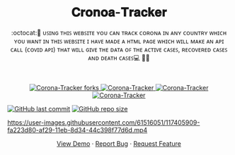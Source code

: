 # 

 <h1 align="center">𝐂𝐫𝐨𝐧𝐨𝐚-𝐓𝐫𝐚𝐜𝐤𝐞𝐫</h1>
<p align="center">
:octocat:🌟 ᴜꜱɪɴɢ ᴛʜɪꜱ ᴡᴇʙꜱɪᴛᴇ ʏᴏᴜ ᴄᴀɴ ᴛʀᴀᴄᴋ ᴄᴏʀᴏɴᴀ ɪɴ ᴀɴʏ ᴄᴏᴜɴᴛʀʏ ᴡʜɪᴄʜ ʏᴏᴜ ᴡᴀɴᴛ ɪɴ ᴛʜɪꜱ ᴡᴇʙꜱɪᴛᴇ ɪ ʜᴀᴠᴇ ᴍᴀᴅᴇ ᴀ ʜᴛᴍʟ ᴘᴀɢᴇ ᴡʜɪᴄʜ ᴡɪʟʟ ᴍᴀᴋᴇ ᴀɴ ᴀᴘɪ ᴄᴀʟʟ (ᴄᴏᴠɪᴅ ᴀᴘɪ) ᴛʜᴀᴛ ᴡɪʟʟ ɢɪᴠᴇ ᴛʜᴇ ᴅᴀᴛᴀ ᴏꜰ ᴛʜᴇ ᴀᴄᴛɪᴠᴇ ᴄᴀꜱᴇꜱ, ʀᴇᴄᴏᴠᴇʀᴇᴅ ᴄᴀꜱᴇꜱ ᴀɴᴅ ᴅᴇᴀᴛʜ ᴄᴀꜱᴇꜱ💻 🎯🚀
<p><br>
<a href="https://github.com/ashish2030/Corona-Tracker/fork" target="blank">
<p align="center">
   <img src="https://img.shields.io/github/forks/ashish2030/Corona-Tracker?style=flat-square" alt="Corona-Tracker forks"/>
</a>
<a href="https://github.com/ashish2030/Corona-Tracker/stargazers" target="blank">
<img src="https://img.shields.io/github/stars/ashish2030/Corona-Tracker?style=flat-square" alt="Corona-Tracker"/>
</a>
<a href="https://github.com/ashish2030/Corona-Tracker/issues" target="blank">
<img src="https://img.shields.io/github/issues/ashish2030/Corona-Tracker?style=flat-square" alt="Corona-Tracker"/></a>
<a href="https://github.com/ashish2030/Corona-Tracker/pulls" target="blank">
<img src="https://img.shields.io/github/issues-pr/ashish2030/Corona-Tracker?style=flat-square" alt="Corona-Tracker"/>
</a>
  </p>
  
 
[![GitHub last commit](https://img.shields.io/github/last-commit/ashish2030/Corona-Tracker)](https://github.com/ashish2030/Corona-Tracker/commits/master)
[![GitHub repo size](https://img.shields.io/github/repo-size/ashish2030/Corona-Tracker)](https://github.com/ashish2030/Corona-Tracker/archive/master.zip)
 
  
https://user-images.githubusercontent.com/61516051/117405909-fa223d80-af29-11eb-8d34-44c398f77d6d.mp4

<p align="center">
    <a href="https://ashish2030.github.io/Corona-Tracker/" target="blank">View Demo</a>
    ·
    <a href="https://github.com/ashish2030/Corona-Tracker/issues/new/choose">Report Bug</a>
    ·
    <a href="https://github.com/ashish2030/Corona-Tracker/issues/new/choose">Request Feature</a>
</p>


